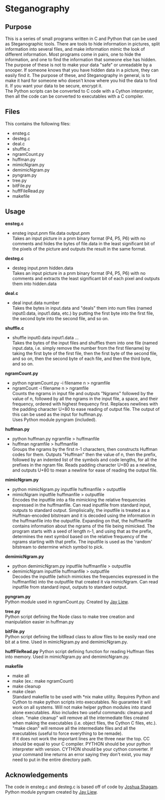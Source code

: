 # Steganography
## Purpose
This is a series of small programs written in C and Python that can be used as Steganographic tools.  There are tools to hide information in pictures, split information into several files, and make information mimic the look of different information.  Most programs come in pairs, one to hide the information, and one to find the information that someone else has hidden.  The purpose of these is not to make your data "safe" or unreadable by a snooper.  If someone knows that you have hidden data in a picture, they can easily find it.  The purpose of these, and Steganography in general, is to make it hard for someone who doesn't know where you hid the data to find it. If you want your data to be secure, encrypt it.   
The Python scripts can be converted to C code with a Cython interpreter, then all the code can be converted to executables with a C compiler.
## Files 
This contains the following files:
- ensteg.c
- desteg.c
- deal.c
- shuffle.c
- ngramCount.py
- huffman.py
- mimicNgram.py
- demimicNgram.py
- pyngram.py
- tree.py
- bitFile.py
- huffFileRead.py
- makefile

## Usage
**ensteg.c**
- ensteg input.pnm file.data output.pnm  
Takes an input picture in a pnm binary format (P4, P5, P6) with no comments and hides the bytes of file.data in the least significant bit of the pixels of the picture and outputs the result in the same format.

**desteg.c**
- desteg input.pnm hidden.data  
Takes an input picture in a pnm binary format (P4, P5, P6) with no comments and extracts the least significant bit of each pixel and outputs them into hidden.data

**deal.c**
- deal input.data number  
Takes the bytes in input.data and "deals" them into num files (named input0.data, input1.data, etc.) by putting the first byte into the first file, the second byte into the second file, and so on.

**shuffle.c**
- shuffle input0.data input1.data ...  
Takes the bytes of the input files and shuffles them into one file (named input.data, i.e. simply remove the number from the first filename) by taking the first byte of the first file, then the first byte of the second file, and so on, then the second byte of each file, and then the third byte, and so on.

**ngramCount.py**
- python ngramCount.py -i filename n > ngramfile  
- ngramCount -i filename n > ngramfile  
Counts the ngrams in input file and outputs "Ngrams" followed by the value of n, followed by all the ngrams in the input file, a space, and their frequency, ordered with highest frequency first.  Replaces newlines with the padding character U+80 to ease reading of output file.  The output of this can be used as the input for huffman.py.  
Uses Python module pyngram (included).  

**huffman.py**
- python huffman.py ngramfile > huffmanfile
- huffman ngramfile > huffmanfile  
Groups the ngrams by the first n-1 characters, then constructs Huffman codes for them.  Outputs "Huffman" then the value of n, then the prefix, followed by an indented list of the symbols and code lengths, for all the prefixes in the ngram file. Reads padding character U+80 as a newline, and outputs U+80 to mean a newline for ease of reading the output file.

**mimicNgram.py**
- python mimicNgram.py inputfile huffmanfile > outputfile  
- mimicNgram inputfile huffmanfile > outputfile  
Encodes the inputfile into a file mimicking the relative frequencies expressed in the huffmanfile.  Can read inputfile from standard input, outputs to standard output. Simplisically, the inputfile is treated as a Huffman-encoded bitstream and it is decoded using the information in the huffmanfile into the outputfile.  Expanding on that, the huffmanfile contains information about the ngrams of the file being mimicked.  The program starts with a seed of length n-1, and using that as the prefix, determines the next symbol based on the relative frequency of the ngrams starting with that prefix.  The inputfile is used as the 'random' bitstream to determine which symbol to pick.

**demimicNgram.py**  
- python demimicNgram.py inputfile huffmanfile > outputfile  
- demimicNgram inputfile huffmanfile > outputfile  
Decodes the inputfile (which mimickes the frequencies expressed in the huffmanfile) into the outputfile that created it via mimicNgram.  Can read inputfile from standard input, outputs to standard output.  

**pyngram.py**  
Python module used in ngramCount.py. Created by [Jay Liew][pyngram].

**tree.py**  
Python script defining the Node class to make tree creation and manipulation easier in huffman.py

**bitFile.py**  
Python script defining the bitRead class to allow files to be easily read one bit at a time.  Used in mimicNgram.py and demimicNgram.py.

**huffFileRead.py**
Python script defining function for reading Huffman files into memory. Used in mimicNgram.py and demimicNgram.py.

**makefile**  
- make all  
- make <name of program> (ex.: make ngramCount)
- make cleanup
- make clean  
Standard makefile to be used with \*nix make utility.  Requires Python and Cython to make python scripts into executables.  No guarantee it will work on all systems. Will not make helper python modules into stand alone executables. Also includes two useful commands: cleanup and clean.  "make cleanup" will remove all the intermediate files created when making the executables (i.e. object files, the Cython C files, etc.).  "make clean" will remove all the intermediate files and all the executables (useful to force everything to be remade).  
If it does not work the important lines are the three near the top.  CC should be equal to your C compiler.  PYTHON should be your python interpreter with version.  CYTHON should be your cython converter.  If your command line returns an error saying they don't exist, you may need to put in the entire directory path.  

## Acknowledgements
The code in ensteg.c and desteg.c is based off of code by [Joshua Shagam][ensteg].  
Python module pyngram created by [Jay Liew][pyngram].  

<!-- Links -->
[ensteg]: <http://www.cs.nmsu.edu/~joshagam/css/>
[pyngram]: <http://jayliew.com/>
